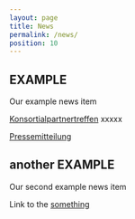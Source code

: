 ```yaml
---
layout: page
title: News
permalink: /news/
position: 10
---
```



## EXAMPLE

Our example news item

[Konsortialpartnertreffen](https://www.aim-d.de/aim-und-konsortialpartner-erarbeiten-verfahren-fuer-die-identifikation-von-produktfaelschungen/) xxxxx

[Pressemitteilung](https://www.vde.com/de/presse/pressemitteilungen/2023-01-24-ai-plagiate)

## another EXAMPLE

Our second example news item

Link to the [something](https://google.com/)
